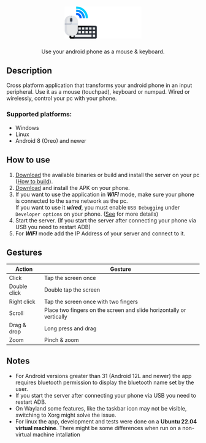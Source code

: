 <h1  align="center">
  <sub>
    <img  src="imgs/logo.png"  width=200></img>
  </sub>
</h1>

<p align="center">Use your android phone as a mouse & keyboard.</p>

## Description

Cross platform application that transforms your android phone in an input peripheral. Use it as a mouse (touchpad), keyboard or numpad. Wired or wirelessly, control your pc with your phone.


### Supported platforms:
- Windows
- Linux
- Android 8 (Oreo) and newer

## How to use
1. [Download](https://github.com/darusc/Mousedroid/releases) the available binaries or build and install the server on your pc ([How to build](https://github.com/hypertensiune/Mousedroid/tree/master/server)).
2. [Download](https://github.com/darusc/Mousedroid/releases) and install the APK on your phone.
3. If you want to use the application in ***WIFI*** mode, make sure your phone is connected to the same network as the pc. <br>
   If you want to use it ***wired***, you must enable `USB Debugging` under `Developer options` on your phone. ([See](https://developer.android.com/tools/adb) for more details)
4. Start the server. (If you start the server after connecting your phone via USB you need to restart ADB)
5. For ***WIFI*** mode add the IP Address of your server and connect to it.

## Gestures
| Action         | Gesture     |
| -------------- | ----------- |
| Click          | Tap the screen once          |
| Double click   | Double tap the screen        |
| Right click    | Tap the screen once with two fingers
| Scroll         | Place two fingers on the screen and slide horizontally or vertically
| Drag & drop    | Long press and drag |
| Zoom           | Pinch & zoom |


## Notes

- For Android versions greater than 31 (Android 12L and newer) the app requires bluetooth permission to display the bluetooth name set by the user.
- If you start the server after connecting your phone via USB you need to restart ADB.
- On Wayland some features, like the taskbar icon may not be visible, switching to Xorg might solve the issue.
- For linux the app, development and tests were done on a **Ubuntu 22.04 virtual machine**. There might be some differences when run on a non-virtual machine intallation
